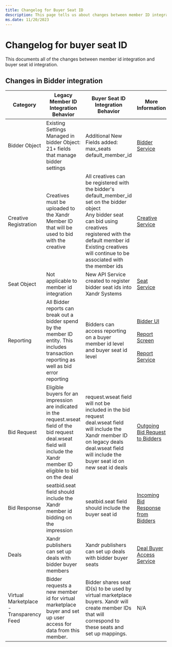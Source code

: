 ```yaml
---
title: Changelog for Buyer Seat ID
description: This page tells us about changes between member ID integration and buyer seat ID integration. 
ms.date: 11/20/2023
---
```


# Changelog for buyer seat ID

This documents all of the changes between member id integration and buyer seat id integration.

## Changes in Bidder integration

| Category | Legacy Member ID Integration Behavior | Buyer Seat ID Integration Behavior | More Information |
|---|---|---|---|
| Bidder Object | Existing Settings Managed in bidder Object:<br>21+ fields that manage bidder settings | Additional New Fields added:<br>max_seats<br>default_member_id | [Bidder Service](./bidder-service.md) |
| Creative Registration | Creatives must be uploaded to the Xandr Member ID that will be used to bid with the creative | All creatives can be registered with the bidder's default_member_id set on the bidder object<br>Any bidder seat can bid using creatives registered with the default member id<br>Existing creatives will continue to be associated with the member ids | [Creative Service](./creative-service.md) |
| Seat Object | Not applicable to member id integration | New API Service created to register bidder seat ids into Xandr Systems | [Seat Service](./seat-service.md) |
| Reporting | All Bidder reports can break out a bidder spend by the member ID entity. This includes transaction reporting as well as bid error reporting | Bidders can access reporting on a buyer member id level and buyer seat id level | [Bidder UI](./bidder-platform-user-interface.md) <br><br> [Report Screen](./reporting-screen.md)<br><br>[Report Service](./report-service.md) |
| Bid Request | Eligible buyers for an impression are indicated in the request.wseat field of the bid request<br>deal.wseat field will include the Xandr member ID eligible to bid on the deal | request.wseat field will not be included in the bid request<br>deal.wseat field will include the Xandr member ID on legacy deals<br>deal.wseat field will include the buyer seat id on new seat id deals | [Outgoing Bid Request to Bidders](outgoing-bid-request-to-bidders.md) |
| Bid Response | seatbid.seat field should include the Xandr member id bidding on the impression | seatbid.seat field should include the buyer seat id | [Incoming Bid Response from Bidders](incoming-bid-response-from-bidders.md) |
| Deals | Xandr publishers can set up deals with bidder buyer members | Xandr publishers can set up deals with bidder buyer seats | [Deal Buyer Access Service](./deal-buyer-access-service.md) |
| Virtual Marketplace - Transparency Feed | Bidder requests a new member id for virtual marketplace buyer and set up user access for data from this member. | Bidder shares seat ID(s) to be used by virtual marketplace buyers. Xandr will create member IDs that will correspond to these seats and set up mappings. | N/A |
